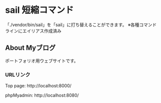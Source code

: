 # sail 短縮コマンド
「./vendor/bin/sail」を「sail」に打ち替えることができます。
※各種コマンドラインにエイリアス作成済み

## About Myブログ
ポートフォリオ用ウェブサイトです。

### URLリンク
Top page: 
http://localhost:8000/



phpMyadmin:
http://localhost:8080/


